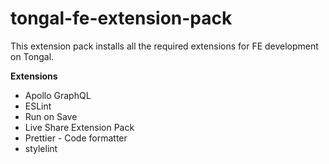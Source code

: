# tongal-fe-extension-pack

This extension pack installs all the required extensions for FE development on Tongal.

**Extensions**

- Apollo GraphQL
- ESLint
- Run on Save
- Live Share Extension Pack
- Prettier - Code formatter
- stylelint
